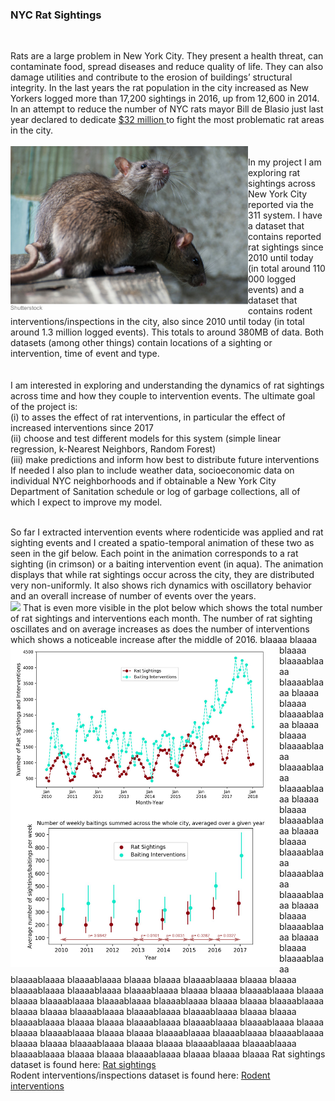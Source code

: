 <H3>NYC Rat Sightings </H3>
<br>

Rats are a large problem in New York City. They present a health threat, can contaminate food, spread diseases and reduce quality of life. They can also damage utilities and contribute to the erosion of buildings’ structural integrity. In the last years the rat population in the city increased as New Yorkers logged more than 17,200 sightings in 2016, up from 12,600 in 2014. In an attempt to reduce the number of NYC rats mayor Bill de Blasio just last year declared to dedicate <a href="https://www.nytimes.com/2017/07/12/nyregion/new-york-city-rat-problem.html">$32 million </a> to fight the most problematic rat areas in the city. <br>
<br>
<img src='imgs/shutterstock_rats.jpg' align="left" width=380><br>
In my project I am exploring rat sightings across New York City reported via the 311 system. I have a dataset that contains reported rat sightings since 2010 until today (in total around 110 000 logged events) and a dataset that contains rodent interventions/inspections in the city, also since 2010 until today (in total around 1.3 million logged events). This totals to around 380MB of data. Both datasets (among other things) contain locations of a sighting or intervention, time of event and type. <br><br><br>
I am interested in exploring and understanding the dynamics of rat sightings across time and how they couple to intervention events. The ultimate goal of the project is:<br>
(i) to asses the effect of rat interventions, in particular the effect of increased interventions since 2017<br>
(ii) choose and test different models for this system (simple linear regression, k-Nearest Neighbors, Random Forest) <br>
(iii) make predictions and inform how best to distribute future interventions<br>
If needed I also plan to include weather data, socioeconomic data on individual NYC neighborhoods and if obtainable a New York City Department of Sanitation schedule or log of garbage collections, all of which I expect to improve my model.
<br><br>
<div>
So far I extracted intervention events where rodenticide was applied and rat sighting events and I created a spatio-temporal animation of these two as seen in the gif below. Each point in the animation corresponds to a rat sighting (in crimson) or a baiting intervention event (in aqua). The animation displays that while rat sightings occur across the city, they are distributed very non-uniformly. It also shows rich dynamics with oscillatory behavior and an overall increase of number of events over the years.
</div>
<img src='imgs/animation_small.gif'  width=700>
That is even more visible in the plot below which shows the total number of rat sightings and interventions each month. The number of rat sighting oscillates and on average increases as does the number of interventions which shows a noticeable increase after the middle of 2016. blaaaa blaaaa 
<img src='imgs/SightingsBaitingsByYear_final.jpg' align="left" width=430>
blaaaa blaaaablaaaa blaaaablaaaa blaaaa blaaaa blaaaablaaaa blaaaa blaaaa blaaaablaaaa blaaaablaaaa blaaaablaaaa blaaaa blaaaa blaaaablaaaa blaaaa blaaaa blaaaablaaaa blaaaablaaaa blaaaablaaaa blaaaa blaaaa blaaaablaaaa blaaaa blaaaa blaaaablaaaa blaaaablaaaa blaaaablaaaa blaaaa blaaaa blaaaablaaaa blaaaa blaaaa blaaaablaaaa blaaaablaaaa blaaaablaaaa blaaaa blaaaa blaaaablaaaa blaaaa blaaaa blaaaablaaaa blaaaablaaaa blaaaablaaaa blaaaa blaaaa blaaaablaaaa blaaaa blaaaa blaaaablaaaa blaaaablaaaa blaaaablaaaa blaaaa blaaaa blaaaablaaaa blaaaa blaaaa blaaaablaaaa blaaaablaaaa blaaaablaaaa blaaaa blaaaa blaaaablaaaa blaaaa blaaaa blaaaablaaaa blaaaablaaaa blaaaablaaaa blaaaa blaaaa blaaaablaaaa blaaaa blaaaa blaaaablaaaa blaaaablaaaa blaaaablaaaa blaaaa blaaaa blaaaablaaaa blaaaa blaaaa blaaaa
Rat sightings dataset is found here: <a href="https://nycopendata.socrata.com/Social-Services/Rat-Sightings/3q43-55fe/data">Rat sightings</a> 
<br>
Rodent interventions/inspections dataset is found here: <a href="https://data.cityofnewyork.us/Health/Rodent-Inspection/p937-wjvj">Rodent interventions</a> 
